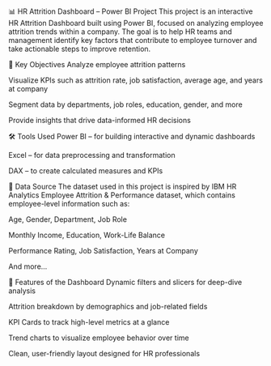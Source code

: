 📊 HR Attrition Dashboard – Power BI Project
This project is an interactive HR Attrition Dashboard built using Power BI, focused on analyzing employee attrition trends within a company. The goal is to help HR teams and management identify key factors that contribute to employee turnover and take actionable steps to improve retention.

🎯 Key Objectives
Analyze employee attrition patterns

Visualize KPIs such as attrition rate, job satisfaction, average age, and years at company

Segment data by departments, job roles, education, gender, and more

Provide insights that drive data-informed HR decisions

🛠 Tools Used
Power BI – for building interactive and dynamic dashboards

Excel – for data preprocessing and transformation

DAX – to create calculated measures and KPIs

📁 Data Source
The dataset used in this project is inspired by IBM HR Analytics Employee Attrition & Performance dataset, which contains employee-level information such as:

Age, Gender, Department, Job Role

Monthly Income, Education, Work-Life Balance

Performance Rating, Job Satisfaction, Years at Company

And more...

📌 Features of the Dashboard
Dynamic filters and slicers for deep-dive analysis

Attrition breakdown by demographics and job-related fields

KPI Cards to track high-level metrics at a glance

Trend charts to visualize employee behavior over time

Clean, user-friendly layout designed for HR professionals

